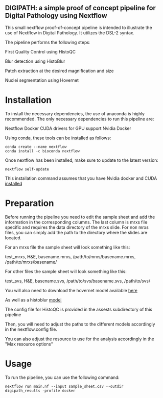 ## DIGIPATH: a simple proof of concept pipeline for Digital Pathology using Nextflow

This small nextflow proof-of-concept pipeline is intended to illustrate the use of Nextflow in Digital Pathology. It utilizes the DSL-2
syntax.

The pipeline performs the following steps:

First Quality Control using HistoQC

Blur detection using HistoBlur

Patch extraction at the desired magnification and size

Nuclei segmentation using Hovernet


# Installation
To install the necessary dependencies, the use of anaconda is highly recommended.
The only necessary dependencies to run this pipeline are:

Nextflow
Docker
CUDA drivers for GPU support
Nvidia Docker

Using conda, these tools can be installed as follows:

```
conda create --name nextflow
conda install -c bioconda nextflow
```

Once nextflow has been installed, make sure to update to the latest version:

```
nextflow self-update
```


This installation command assumes that you have Nvidia docker and CUDA [installed](https://docs.nvidia.com/datacenter/cloud-native/container-toolkit/install-guide.html)

# Preparation

Before running the pipeline you need to edit the sample sheet and add the information in the corresponding columns.
The last column is mrxs file specific and requires the data directory of the mrxs slide. For non mrxs files, you can simply add the
path to the directory where the slides are located.

For an mrxs file the sample sheet will look something like this:

test_mrxs,      H&E,       basename.mrxs,       /path/to/mrxs/basename.mrxs,        /path/to/mrxs/basename/

For other files the sample sheet will look something like this:

test_svs,       H&E,       basename.svs,       /path/to/svs/basename.svs,        /path/to/svs/

You will also need to download the hovernet model available [here](https://drive.google.com/file/d/1SbSArI3KOOWHxRlxnjchO7_MbWzB4lNR/view)

As well as a histoblur [model](https://github.com/choosehappy/HistoBlur/blob/main/pretrained_model/blur_detection_densenet_best_model_10.0X.pth)

The config file for HistoQC is provided in the assests subdirectory of this pipeline

Then, you will need to adjust the paths to the different models accordingly in the nextflow.config file.

You can also adjust the resource to use for the analysis accordingly in the "Max resource options"

# Usage

To run the pipeline, you can use the following command:

```
nextflow run main.nf --input sample_sheet.csv --outdir digipath_results -profile docker
```



